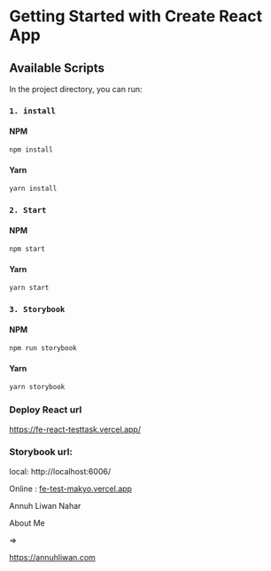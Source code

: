 
# Getting Started with Create React App

## Available Scripts

In the project directory, you can run:

### `1. install`
#### NPM
```bash
npm install
```
#### Yarn
```bash
yarn install
```

### `2. Start`
#### NPM
```bash
npm start
```

#### Yarn
```bash
yarn start
```

### `3. Storybook`
#### NPM
```bash
npm run storybook
```
#### Yarn
```bash
yarn storybook
```
<h3 align="left">Deploy React url</h3>
<p><a href="https://fe-react-testtask.vercel.app/">https://fe-react-testtask.vercel.app/</a></p>

<h3 align="left">Storybook url:</h3>
<p>local: http://localhost:6006/</p>
<p>Online : <a href="https://fe-test-makyo.vercel.app/?path=/story/dropdown--search">fe-test-makyo.vercel.app</a></p>

<p>Annuh Liwan Nahar</p>
<p> About Me</p> => <p><a href="https://annuhliwan.com/">https://annuhliwan.com</a></p>
